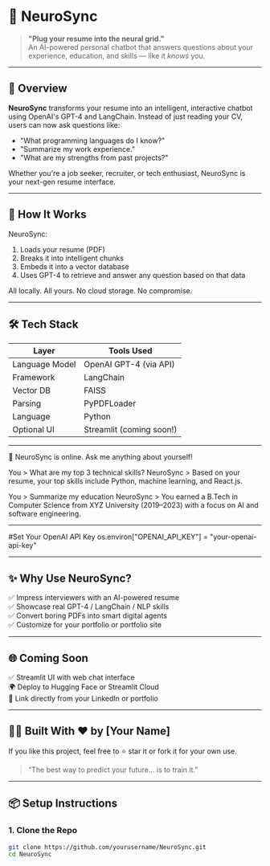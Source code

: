 # 🧠 NeuroSync

> **"Plug your resume into the neural grid."**  
> An AI-powered personal chatbot that answers questions about your experience, education, and skills — like it *knows* you.

---

## 🚀 Overview

**NeuroSync** transforms your resume into an intelligent, interactive chatbot using OpenAI's GPT-4 and LangChain. Instead of just reading your CV, users can now ask questions like:

- "What programming languages do I know?"
- "Summarize my work experience."
- "What are my strengths from past projects?"

Whether you're a job seeker, recruiter, or tech enthusiast, NeuroSync is your next-gen resume interface.

---

## 🧠 How It Works

NeuroSync:
1. Loads your resume (PDF)
2. Breaks it into intelligent chunks
3. Embeds it into a vector database
4. Uses GPT-4 to retrieve and answer any question based on that data

All locally. All yours. No cloud storage. No compromise.

---

## 🛠️ Tech Stack

| Layer          | Tools Used                    |
|----------------|-------------------------------|
| Language Model | OpenAI GPT-4 (via API)        |
| Framework      | LangChain                     |
| Vector DB      | FAISS                         |
| Parsing        | PyPDFLoader                   |
| Language       | Python                        |
| Optional UI    | Streamlit (coming soon!)      |

---
🤖 NeuroSync is online. Ask me anything about yourself!

You > What are my top 3 technical skills?
NeuroSync > Based on your resume, your top skills include Python, machine learning, and React.js.

You > Summarize my education
NeuroSync > You earned a B.Tech in Computer Science from XYZ University (2019–2023) with a focus on AI and software engineering.

---

#Set Your OpenAI API Key
os.environ["OPENAI_API_KEY"] = "your-openai-api-key"

--- 


## ✨ Why Use NeuroSync?

✅ Impress interviewers with an AI-powered resume  
✅ Showcase real GPT-4 / LangChain / NLP skills  
✅ Convert boring PDFs into smart digital agents  
✅ Customize for your portfolio or portfolio site  

---

## 🌐 Coming Soon

✅ Streamlit UI with web chat interface  
🌍 Deploy to Hugging Face or Streamlit Cloud  
🔗 Link directly from your LinkedIn or portfolio  

---

## 🧑‍💻 Built With ❤️ by [Your Name]

If you like this project, feel free to ⭐ star it or fork it for your own use.

> “The best way to predict your future… is to train it.”



---
## 📦 Setup Instructions

### 1. Clone the Repo
```bash
git clone https://github.com/yourusername/NeuroSync.git
cd NeuroSync
